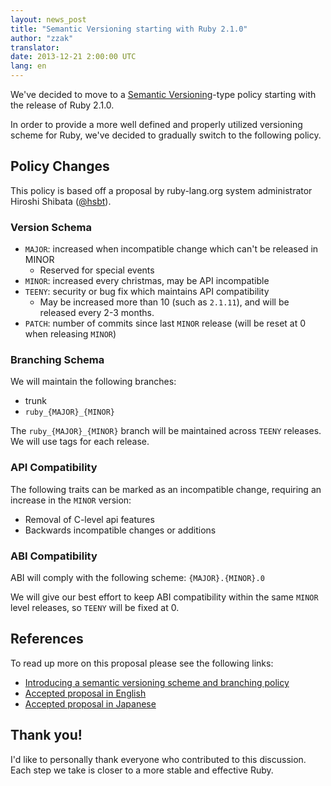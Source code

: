 ```yaml
---
layout: news_post
title: "Semantic Versioning starting with Ruby 2.1.0"
author: "zzak"
translator:
date: 2013-12-21 2:00:00 UTC
lang: en
---
```


We've decided to move to a [Semantic Versioning](http://semver.org/)-type
policy starting with the release of Ruby 2.1.0.

In order to provide a more well defined and properly utilized versioning scheme
for Ruby, we've decided to gradually switch to the following policy.

## Policy Changes

This policy is based off a proposal by ruby-lang.org system administrator
Hiroshi Shibata ([@hsbt](https://twitter.com/hsbt)).

### Version Schema

* `MAJOR`: increased when incompatible change which can't be released in MINOR
  * Reserved for special events
* `MINOR`: increased every christmas, may be API incompatible
* `TEENY`: security or bug fix which maintains API compatibility
  * May be increased more than 10 (such as `2.1.11`), and will be released every 2-3 months.
* `PATCH`: number of commits since last `MINOR` release (will be reset at 0 when releasing `MINOR`)

### Branching Schema

We will maintain the following branches:

* trunk
* `ruby_{MAJOR}_{MINOR}`

The `ruby_{MAJOR}_{MINOR}` branch will be maintained across `TEENY` releases.
We will use tags for each release.

### API Compatibility

The following traits can be marked as an incompatible change, requiring an
increase in the `MINOR` version:

* Removal of C-level api features
* Backwards incompatible changes or additions

### ABI Compatibility

ABI will comply with the following scheme: `{MAJOR}.{MINOR}.0`

We will give our best effort to keep ABI compatibility within the same `MINOR`
level releases, so `TEENY` will be fixed at 0.

## References

To read up more on this proposal please see the following links:

* [Introducing a semantic versioning scheme and branching policy](http://bugs.ruby-lang.org/issues/8835)
* [Accepted proposal in English](https://gist.github.com/sorah/7803201)
* [Accepted proposal in Japanese](https://gist.github.com/hsbt/7719305)

## Thank you!

I'd like to personally thank everyone who contributed to this discussion. Each
step we take is closer to a more stable and effective Ruby.
